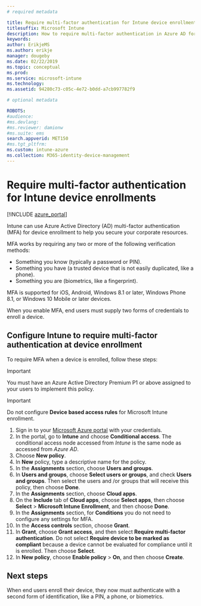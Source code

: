 ```yaml
---
# required metadata

title: Require multi-factor authentication for Intune device enrollment
titlesuffix: Microsoft Intune
description: How to require multi-factor authentication in Azure AD for Intune device enrollment.
keywords:
author: ErikjeMS
ms.author: erikje
manager: dougeby
ms.date: 02/22/2019
ms.topic: conceptual
ms.prod:
ms.service: microsoft-intune
ms.technology:
ms.assetid: 94280c73-c05c-4e72-b0dd-a7cb997782f9

# optional metadata

ROBOTS:
#audience:
#ms.devlang:
#ms.reviewer: damionw
#ms.suite: ems
search.appverid: MET150
#ms.tgt_pltfrm:
ms.custom: intune-azure
ms.collection: M365-identity-device-management
---
```


# Require multi-factor authentication for Intune device enrollments

[!INCLUDE [azure_portal](./includes/azure_portal.md)]

Intune can use Azure Active Directory (AD) multi-factor authentication (MFA) for device enrollment to help you secure your corporate resources.

MFA works by requiring any two or more of the following verification methods:

- Something you know (typically a password or PIN).
- Something you have (a trusted device that is not easily duplicated, like a phone).
- Something you are (biometrics, like a fingerprint).

MFA is supported for iOS, Android, Windows 8.1 or later, Windows Phone 8.1, or Windows 10 Mobile or later devices.

When you enable MFA, end users must supply two forms of credentials to enroll a device.

## Configure Intune to require multi-factor authentication at device enrollment

To require MFA when a device is enrolled, follow these steps:

>[!Important]
>You must have an Azure Active Directory Premium P1 or above assigned to your users to implement this policy.

>[!Important]
>Do not configure **Device based access rules** for Microsoft Intune enrollment.

1. Sign in to your [Microsoft Azure portal](https://portal.azure.com) with your credentials.
2. In the portal, go to **Intune** and choose **Conditional access**. The conditional access node accessed from *Intune* is the same node as accessed from *Azure AD*.
4. Choose **New policy**.
5. In **New** policy, type a descriptive name for the policy.
6. In the **Assignments** section, choose **Users and groups**. 
7. In **Users and groups**, choose **Select users or groups**, and check **Users and groups**. Then select the users and /or groups that will receive this policy, then choose **Done**.
8. In the **Assignments** section, choose **Cloud apps**.
9. On the **Include** tab of **Cloud apps**, choose **Select apps**, then choose **Select** > **Microsoft Intune Enrollment**, and then choose **Done**.
10. In the **Assignments** section, for **Conditions** you do not need to configure any settings for MFA.
11. In the **Access controls** section, choose **Grant**.
12. In **Grant**, choose **Grant access**, and then select **Require multi-factor authentication**. Do not select **Require device to be marked as compliant** because a device cannot be evaluated for compliance until it is enrolled. Then choose **Select**.
13. In **New policy**, choose **Enable policy** > **On**, and then choose **Create**.



## Next steps

When end users enroll their device, they now must authenticate with a second form of identification, like a PIN, a phone, or biometrics.
